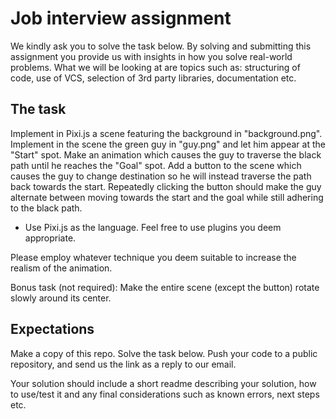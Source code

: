 # Job interview assignment
We kindly ask you to solve the task below. By solving and submitting this assignment you provide us with insights in how you solve real-world problems. What we will be looking at are topics such as: structuring of code, use of VCS, selection of 3rd party libraries, documentation etc.

## The task

Implement in Pixi.js a scene featuring the background in "background.png". Implement in the scene the green guy in "guy.png" and let him appear at the "Start" spot. Make an animation which causes the guy to traverse the black path until he reaches the "Goal" spot. Add a button to the scene which causes the guy to change destination so he will instead traverse the path back towards the start. Repeatedly clicking the button should make the guy alternate between moving towards the start and the goal while still adhering to the black path.

- Use Pixi.js as the language. Feel free to use plugins you deem appropriate.

Please employ whatever technique you deem suitable to increase the realism of the animation.

Bonus task (not required): Make the entire scene (except the button) rotate slowly around its center. 

## Expectations
Make a copy of this repo. Solve the task below. Push your code to a public repository, and send us the link as a reply to our email.

Your solution should include a short readme describing your solution, how to use/test it and any final considerations such as known errors, next steps etc.
